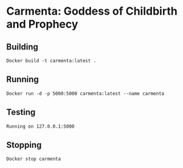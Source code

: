 # Carmenta: Goddess of Childbirth and Prophecy

## Building

```
Docker build -t carmenta:latest .
```

## Running

```
Docker run -d -p 5000:5000 carmenta:latest --name carmenta
```

## Testing

```
Running on 127.0.0.1:5000
```

## Stopping

```
Docker stop carmenta
``` 
